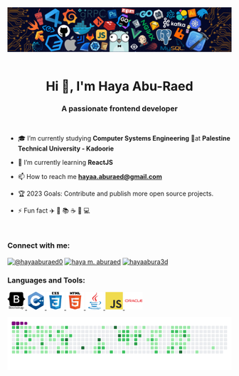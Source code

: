 <div align="center">
	<img src="media/header.png" alt="header"> 
</div><br/>

<h1 align="center">Hi 👋, I'm Haya Abu-Raed</h1>
<h3 align="center">A passionate frontend developer </h3>
<br/>

- :mortar_board: I’m currently studying **Computer Systems Engineering** 📍at **Palestine Technical University - Kadoorie**

- 🌱 I’m currently learning **ReactJS**

- 📫 How to reach me **hayaa.aburaed@gmail.com**

- :trophy: 2023 Goals: Contribute and publish more open source projects.

- ⚡ Fun fact  :airplane:   :pizza:  :books:  :coffee: :basketball: 💻
<br/>

<h3 align="left">Connect with me:</h3>
<p align="left">
<a href="https://twitter.com/@hayaaburaed0" target="blank"><img align="center" src="https://raw.githubusercontent.com/rahuldkjain/github-profile-readme-generator/master/src/images/icons/Social/twitter.svg" alt="@hayaaburaed0" height="30" width="40" /></a> 
<a href="https://www.facebook.com/profile.php?id=100007628116290" target="blank"><img align="center" src="https://raw.githubusercontent.com/rahuldkjain/github-profile-readme-generator/master/src/images/icons/Social/facebook.svg" alt="haya m. aburaed" height="30" width="40" /></a>	
<a href="https://instagram.com/hayaabura3d" target="blank"><img align="center" src="https://raw.githubusercontent.com/rahuldkjain/github-profile-readme-generator/master/src/images/icons/Social/instagram.svg" alt="hayaabura3d" height="30" width="40" /></a>
</p>

<h3 align="left">Languages and Tools:</h3>
<p align="left"> <a href="https://getbootstrap.com" target="_blank" rel="noreferrer"> <img src="https://raw.githubusercontent.com/devicons/devicon/master/icons/bootstrap/bootstrap-plain-wordmark.svg" alt="bootstrap" width="40" height="40"/> </a> <a href="https://www.w3schools.com/cpp/" target="_blank" rel="noreferrer"> <img src="https://raw.githubusercontent.com/devicons/devicon/master/icons/cplusplus/cplusplus-original.svg" alt="cplusplus" width="40" height="40"/> </a> <a href="https://www.w3schools.com/css/" target="_blank" rel="noreferrer"> <img src="https://raw.githubusercontent.com/devicons/devicon/master/icons/css3/css3-original-wordmark.svg" alt="css3" width="40" height="40"/> </a> <a href="https://www.w3.org/html/" target="_blank" rel="noreferrer"> <img src="https://raw.githubusercontent.com/devicons/devicon/master/icons/html5/html5-original-wordmark.svg" alt="html5" width="40" height="40"/> </a> <a href="https://www.java.com" target="_blank" rel="noreferrer"> <img src="https://raw.githubusercontent.com/devicons/devicon/master/icons/java/java-original.svg" alt="java" width="40" height="40"/> </a> <a href="https://developer.mozilla.org/en-US/docs/Web/JavaScript" target="_blank" rel="noreferrer"> <img src="https://raw.githubusercontent.com/devicons/devicon/master/icons/javascript/javascript-original.svg" alt="javascript" width="40" height="40"/> </a> <a href="https://www.oracle.com/" target="_blank" rel="noreferrer"> <img src="https://raw.githubusercontent.com/devicons/devicon/master/icons/oracle/oracle-original.svg" alt="oracle" width="40" height="40"/> </a> </p>

![snake gif](https://github.com/HayaAbuRaed/HayaAbuRaed/blob/output/github-contribution-grid-snake.gif)
